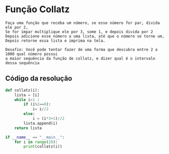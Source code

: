 # Função Collatz
    Faça uma função que receba um número, se esse número for par, divida ele por 2,
    Se for ímpar multiplique ele por 3, some 1, e depois divida por 2
    Depois adicione esse número a uma lista, até que o número se torne um, Depois retorne essa lista e imprima na tela.
    
    Desafio: Você pode tentar fazer de uma forma que descubra entre 2 a 1000 qual número possui
    a maior sequência da função de collatz, e dizer qual é o intervalo dessa sequência


## Código da resolução

```Python
def collatz(i):
    lista = [i]
    while i>1 :
        if (i%2==0):
            i= i//2
        else:
            i = (i*3+1)//2
        lista.append(i)
    return lista

if __name__ == "__main__":
    for i in range(20):
        print(collatz(i))
```
